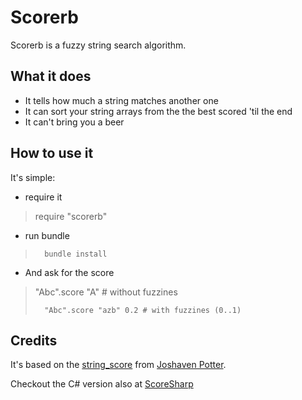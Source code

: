 # Scorerb
Scorerb is a fuzzy string search algorithm.

## What it does

 * It tells how much a string matches another one
 * It can sort your string arrays from the the best scored 'til the end
 * It can't bring you a beer

## How to use it

It's simple:

 * require it

>	require "scorerb"

 * run bundle

>       bundle install


 * And ask for the score

> 
>	"Abc".score "A" # without fuzzines
>       
>       "Abc".score "azb" 0.2 # with fuzzines (0..1)
> 

## Credits

It's based on the [string_score](https://github.com/joshaven/string_score) from [Joshaven Potter](https://github.com/joshaven/).

Checkout the C# version also at [ScoreSharp](http://github.com/bltavares/scoresharp)

